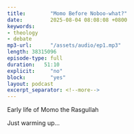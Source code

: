 ```yaml
---
title:        "Momo Before Noboo-what?"
date:         2025-08-04 08:08:08 +0800
keywords:
- theology
- debate
mp3-url:      "/assets/audio/ep1.mp3"
length: 38315096
episode-type: full
duration:   51:10
explicit:     "no"
block:        "yes" 
layout: podcast
excerpt_separator: <!--more-->
---
```

Early life of Momo the Rasgullah
<!--more-->

Just warming up...
